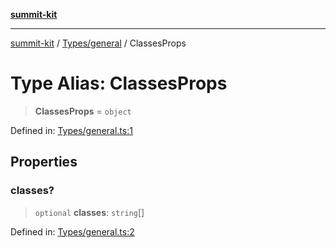 [**summit-kit**](../../../README.md)

***

[summit-kit](../../../modules.md) / [Types/general](../README.md) / ClassesProps

# Type Alias: ClassesProps

> **ClassesProps** = `object`

Defined in: [Types/general.ts:1](https://github.com/andrewgremlich/summit-kit/blob/374135e86453db85d211b68449c3d255b57be43d/src/react/Types/general.ts#L1)

## Properties

### classes?

> `optional` **classes**: `string`[]

Defined in: [Types/general.ts:2](https://github.com/andrewgremlich/summit-kit/blob/374135e86453db85d211b68449c3d255b57be43d/src/react/Types/general.ts#L2)
